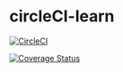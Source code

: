 # circleCI-learn

[![CircleCI](https://circleci.com/gh/niyongaboaristide17/circleCI-learn.svg?style=shield&circle-token=mLjnrxTOB50jMNTCSiATOqw6AvAZfsDH)](https://circleci.com/gh/niyongaboaristide17/circleCI-learn)

[![Coverage Status](https://coveralls.io/repos/github/niyongaboaristide17/circleCI-learn/badge.svg?branch=develop)](https://coveralls.io/github/niyongaboaristide17/circleCI-learn)
